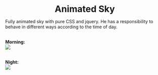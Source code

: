 <div style='width: 100%; margin: 0 auto;'>
<h1 style='text-align: center; margin: 0 auto'>Animated Sky</h1>

<p>Fully animated sky with pure CSS and jquery. He has a responsibility to behave in different ways according to the time of day.</p>
<br>
<strong>Morning:</strong></br>
<img src="http://agenciacapiba.com.br/img/morning.png"></br></br>


<strong>Night:</strong><br>
<img src="http://agenciacapiba.com.br/img/night.png">

</div>
